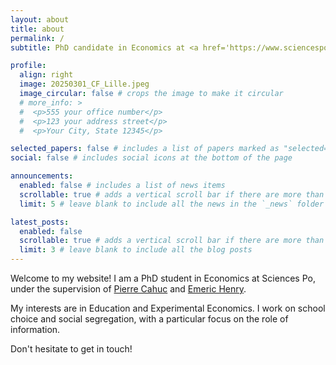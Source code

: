 ```yaml
---
layout: about
title: about
permalink: /
subtitle: PhD candidate in Economics at <a href='https://www.sciencespo.fr/department-economics/directory/frohly-constance/'>Sciences Po Paris</a>

profile:
  align: right
  image: 20250301_CF_Lille.jpeg
  image_circular: false # crops the image to make it circular
  # more_info: >
  #  <p>555 your office number</p>
  #  <p>123 your address street</p>
  #  <p>Your City, State 12345</p>

selected_papers: false # includes a list of papers marked as "selected={true}"
social: false # includes social icons at the bottom of the page

announcements:
  enabled: false # includes a list of news items
  scrollable: true # adds a vertical scroll bar if there are more than 3 news items
  limit: 5 # leave blank to include all the news in the `_news` folder

latest_posts:
  enabled: false
  scrollable: true # adds a vertical scroll bar if there are more than 3 new posts items
  limit: 3 # leave blank to include all the blog posts
---
```


Welcome to my website! I am a PhD student in Economics at Sciences Po, under the supervision of <a href='https://sites.google.com/site/pierrecahuc/'>Pierre Cahuc</a> and <a href='https://sites.google.com/site/emericmlhenry/home'>Emeric Henry</a>. 

My interests are in Education and Experimental Economics. I work on school choice and social segregation, with a particular focus on the role of information.

Don't hesitate to get in touch!

<!---
Write your biography here. Tell the world about yourself. Link to your favorite [subreddit](http://reddit.com). You can put a p picture in, too. The code is already in, just name your picture `prof_pic.jpg` and put it in the `img/` folder.

 Put your address / P.O. box / other info right below your picture. You can also disable any of these elements by editing `profile` property of the YAML header of your `_pages/about.md`. Edit `_bibliography/papers.bib` and Jekyll will render your [publications page](/al-folio/publications/) automatically.

 Link to your social media connections, too. This theme is set up to use [Font Awesome icons](https://fontawesome.com/) and [Academicons](https://jpswalsh.github.io/academicons/), like the ones below. Add your Facebook, Twitter, LinkedIn, Google Scholar, or just disable all of them. 
 -->
